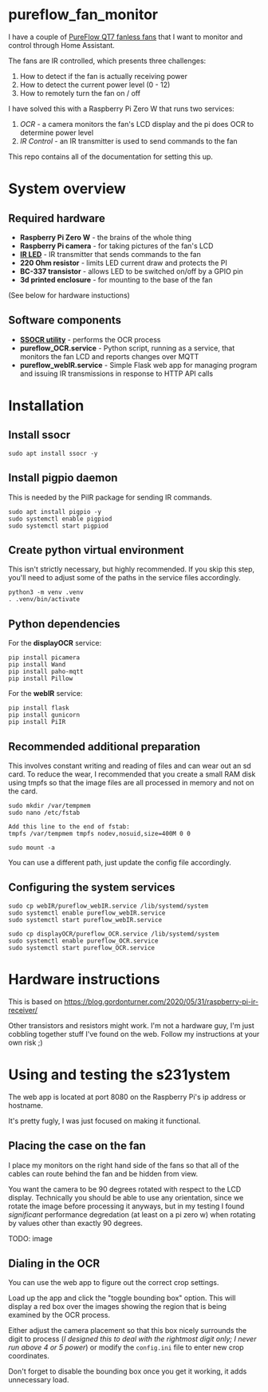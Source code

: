 # pureflow_fan_monitor

I have a couple of [PureFlow QT7 fanless fans](https://www.amazon.com/dp/B072PS3FR1?ref=ppx_yo2ov_dt_b_product_details&th=1) that I want to monitor and control through Home Assistant.

The fans are IR controlled, which presents three challenges:

1. How to detect if the fan is actually receiving power
2. How to detect the current power level (0 - 12)
3. How to remotely turn the fan on / off

I have solved this with a Raspberry Pi Zero W that runs two services:
1. *OCR* - a camera monitors the fan's LCD display and the pi does OCR to determine power level
2. *IR Control* - an IR transmitter is used to send commands to the fan

This repo contains all of the documentation for setting this up.

# System overview

## Required hardware

- **Raspberry Pi Zero W** - the brains of the whole thing
- **Raspberry Pi camera** - for taking pictures of the fan's LCD
- **[IR LED](https://www.amazon.com/dp/B00M1PN5TK?psc=1&ref=ppx_yo2ov_dt_b_product_details)** - IR transmitter that sends commands to the fan
- **220 Ohm resistor** - limits LED current draw and protects the PI
- **BC-337 transistor** - allows LED to be switched on/off by a GPIO pin
- **3d printed enclosure** - for mounting to the base of the fan

(See below for hardware instuctions)

## Software components

- **[SSOCR utility](https://github.com/auerswal/ssocr)** - performs the OCR process
- **pureflow_OCR.service** - Python script, running as a service, that monitors the fan LCD and reports changes over MQTT
- **pureflow_webIR.service** - Simple Flask web app for managing program and issuing IR transmissions in response to HTTP API calls

# Installation

## Install ssocr
```
sudo apt install ssocr -y
```

## Install pigpio daemon

This is needed by the PiIR package for sending IR commands.

```
sudo apt install pigpio -y
sudo systemctl enable pigpiod
sudo systemctl start pigpiod
```

## Create python virtual environment

This isn't strictly necessary, but highly recommended. If you skip this step, you'll need to adjust some of the paths in the service files accordingly.

```
python3 -m venv .venv
. .venv/bin/activate
```

## Python dependencies

For the **displayOCR** service:
```
pip install picamera
pip install Wand
pip install paho-mqtt
pip install Pillow
```

For the **webIR** service:
```
pip install flask
pip install gunicorn
pip install PiIR
```

## Recommended additional preparation

This involves constant writing and reading of files and can wear out an sd card. To reduce the wear, I recommended that you create a small RAM disk using tmpfs so that the image files are all processed in memory and not on the card.

```
sudo mkdir /var/tempmem
sudo nano /etc/fstab

Add this line to the end of fstab:
tmpfs /var/tempmem tmpfs nodev,nosuid,size=400M 0 0

sudo mount -a
```

You can use a different path, just update the config file accordingly.

## Configuring the system services

```
sudo cp webIR/pureflow_webIR.service /lib/systemd/system
sudo systemctl enable pureflow_webIR.service
sudo systemctl start pureflow_webIR.service

sudo cp displayOCR/pureflow_OCR.service /lib/systemd/system
sudo systemctl enable pureflow_OCR.service
sudo systemctl start pureflow_OCR.service
```

# Hardware instructions

This is based on https://blog.gordonturner.com/2020/05/31/raspberry-pi-ir-receiver/

Other transistors and resistors might work. I'm not a hardware guy, I'm just cobbling together stuff I've found on the web. Follow my instructions at your own risk ;)

# Using and testing the s231ystem

The web app is located at port 8080 on the Raspberry Pi's ip address or hostname.

It's pretty fugly, I was just focused on making it functional.

## Placing the case on the fan

I place my monitors on the right hand side of the fans so that all of the cables can route behind the fan and be hidden from view.

You want the camera to be 90 degrees rotated with respect to the LCD display. Technically you should be able to use any orientation, since we rotate the image before processing it anyways, but in my testing I found *significant* performance degredation (at least on a pi zero w) when rotating by values other than exactly 90 degrees.

TODO: image

## Dialing in the OCR

You can use the web app to figure out the correct crop settings.

Load up the app and click the "toggle bounding box" option. This will display a red box over the images showing the region that is being examined by the OCR process. 

Either adjust the camera placement so that this box nicely surrounds the digit to process (*I designed this to deal with the rightmost digit only; I never run above 4 or 5 power*) or modify the `config.ini` file to enter new crop coordinates.

Don't forget to disable the bounding box once you get it working, it adds unnecessary load.